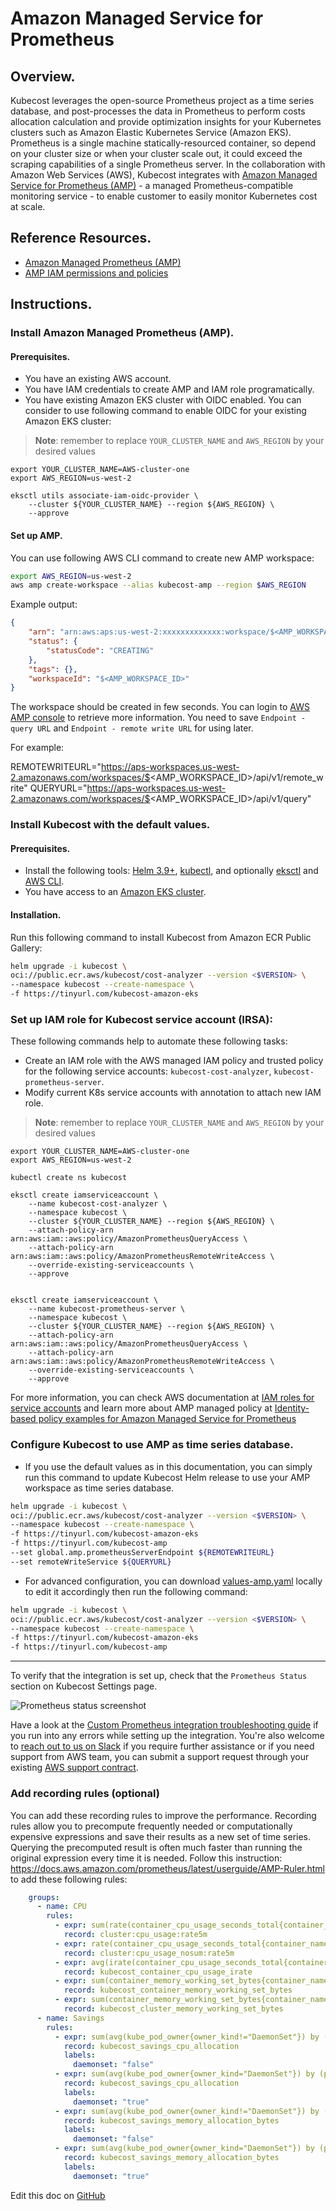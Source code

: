 Amazon Managed Service for Prometheus
==================
## Overview.

Kubecost leverages the open-source Prometheus project as a time series database, and post-processes the data in Prometheus to perform costs allocation calculation and provide optimization insights for your Kubernetes clusters such as Amazon Elastic Kubernetes Service (Amazon EKS). Prometheus is a single machine statically-resourced container, so depend on your cluster size or when your cluster scale out, it could exceed the scraping capabilities of a single Prometheus server. In the collaboration with Amazon Web Services (AWS), Kubecost integrates with [Amazon Managed Service for Prometheus (AMP)](https://docs.aws.amazon.com/prometheus/index.html) - a managed Prometheus-compatible monitoring service - to enable customer to easily monitor Kubernetes cost at scale. 

## Reference Resources.

- [Amazon Managed Prometheus (AMP)](https://docs.aws.amazon.com/prometheus/latest/userguide/what-is-Amazon-Managed-Service-Prometheus.html)
- [AMP IAM permissions and policies](https://docs.aws.amazon.com/prometheus/latest/userguide/AMP-and-IAM.html)

## Instructions.
### Install Amazon Managed Prometheus (AMP).
#### Prerequisites.
- You have an existing AWS account.
- You have IAM credentials to create AMP and IAM role programatically.
- You have existing Amazon EKS cluster with OIDC enabled. You can consider to use following command to enable OIDC for your existing Amazon EKS cluster:

> **Note**: remember to replace `YOUR_CLUSTER_NAME` and `AWS_REGION` by your desired values

```
export YOUR_CLUSTER_NAME=AWS-cluster-one
export AWS_REGION=us-west-2

eksctl utils associate-iam-oidc-provider \
    --cluster ${YOUR_CLUSTER_NAME} --region ${AWS_REGION} \
    --approve
```
#### Set up AMP.

You can use following AWS CLI command to create new AMP workspace:

```bash
export AWS_REGION=us-west-2
aws amp create-workspace --alias kubecost-amp --region $AWS_REGION
```
Example output:

```json
{
    "arn": "arn:aws:aps:us-west-2:xxxxxxxxxxxxx:workspace/$<AMP_WORKSPACE_ID>",
    "status": {
        "statusCode": "CREATING"
    },
    "tags": {},
    "workspaceId": "$<AMP_WORKSPACE_ID>"
}
```
The workspace should be created in few seconds. You can login to [AWS AMP console](https://console.aws.amazon.com/prometheus/) to retrieve more information. You need to save `Endpoint - query URL` and `Endpoint - remote write URL` for using later.

For example:

REMOTEWRITEURL="https://aps-workspaces.us-west-2.amazonaws.com/workspaces/$<AMP_WORKSPACE_ID>/api/v1/remote_write"
QUERYURL="https://aps-workspaces.us-west-2.amazonaws.com/workspaces/$<AMP_WORKSPACE_ID>/api/v1/query"

### Install Kubecost with the default values.

#### Prerequisites.
- Install the following tools: [Helm 3.9+](https://helm.sh/docs/intro/install/), [kubectl](https://kubernetes.io/docs/tasks/tools/), and optionally [eksctl](https://eksctl.io/) and [AWS CLI](https://aws.amazon.com/cli/).
- You have access to an [Amazon EKS cluster](https://aws.amazon.com/eks/).

#### Installation.

Run this following command to install Kubecost from Amazon ECR Public Gallery:

```bash
helm upgrade -i kubecost \
oci://public.ecr.aws/kubecost/cost-analyzer --version <$VERSION> \
--namespace kubecost --create-namespace \
-f https://tinyurl.com/kubecost-amazon-eks
```
### Set up IAM role for Kubecost service account (IRSA):

These following commands help to automate these following tasks:
- Create an IAM role with the AWS managed IAM policy and trusted policy for the following service accounts: `kubecost-cost-analyzer`, `kubecost-prometheus-server`.
- Modify current K8s service accounts with annotation to attach new IAM role.

> **Note**: remember to replace `YOUR_CLUSTER_NAME` and `AWS_REGION` by your desired values

```
export YOUR_CLUSTER_NAME=AWS-cluster-one
export AWS_REGION=us-west-2

kubectl create ns kubecost

eksctl create iamserviceaccount \
    --name kubecost-cost-analyzer \
    --namespace kubecost \
    --cluster ${YOUR_CLUSTER_NAME} --region ${AWS_REGION} \
    --attach-policy-arn arn:aws:iam::aws:policy/AmazonPrometheusQueryAccess \
    --attach-policy-arn arn:aws:iam::aws:policy/AmazonPrometheusRemoteWriteAccess \
    --override-existing-serviceaccounts \
    --approve


eksctl create iamserviceaccount \
    --name kubecost-prometheus-server \
    --namespace kubecost \
    --cluster ${YOUR_CLUSTER_NAME} --region ${AWS_REGION} \
    --attach-policy-arn arn:aws:iam::aws:policy/AmazonPrometheusQueryAccess \
    --attach-policy-arn arn:aws:iam::aws:policy/AmazonPrometheusRemoteWriteAccess \
    --override-existing-serviceaccounts \
    --approve
```

For more information, you can check AWS documentation at [IAM roles for service accounts](https://docs.aws.amazon.com/eks/latest/userguide/iam-roles-for-service-accounts.html) and learn more about AMP managed policy at [Identity-based policy examples for Amazon Managed Service for Prometheus](https://docs.aws.amazon.com/prometheus/latest/userguide/security_iam_id-based-policy-examples.html)

### Configure Kubecost to use AMP as time series database.

- If you use the default values as in this documentation, you can simply run this command to update Kubecost Helm release to use your AMP workspace as time series database.

```bash
helm upgrade -i kubecost \
oci://public.ecr.aws/kubecost/cost-analyzer --version <$VERSION> \
--namespace kubecost --create-namespace \
-f https://tinyurl.com/kubecost-amazon-eks
-f https://tinyurl.com/kubecost-amp
--set global.amp.prometheusServerEndpoint ${REMOTEWRITEURL}
--set remoteWriteService ${QUERYURL}
```

- For advanced configuration, you can download [values-amp.yaml](https://raw.githubusercontent.com/kubecost/cost-analyzer-helm-chart/develop/cost-analyzer/values-amp.yaml) locally to edit it accordingly then run the following command:

```bash
helm upgrade -i kubecost \
oci://public.ecr.aws/kubecost/cost-analyzer --version <$VERSION> \
--namespace kubecost --create-namespace \
-f https://tinyurl.com/kubecost-amazon-eks
-f https://tinyurl.com/kubecost-amp
```

---

To verify that the integration is set up, check that the `Prometheus Status` section on Kubecost Settings page.

![Prometheus status screenshot](https://user-images.githubusercontent.com/22844059/132998278-fd388e9a-8d61-4b8b-ad1c-0e52f17ca251.png)

Have a look at the [Custom Prometheus integration troubleshooting guide](https://docs.kubecost.com/custom-prom.html#troubleshooting-issues) if you run into any errors while setting up the integration. You're also welcome to [reach out to us on Slack](https://join.slack.com/t/kubecost/shared_invite/zt-1dz4a0bb4-InvSsHr9SQsT_D5PBle2rw) if you require further assistance or if you need support from AWS team, you can submit a support request through your existing [AWS support contract](https://aws.amazon.com/contact-us/).

### Add recording rules (optional)

You can add these recording rules to improve the performance. Recording rules allow you to precompute frequently needed or computationally expensive expressions and save their results as a new set of time series. Querying the precomputed result is often much faster than running the original expression every time it is needed. Follow this instruction: https://docs.aws.amazon.com/prometheus/latest/userguide/AMP-Ruler.html to add these following rules:

```yaml
    groups:
      - name: CPU
        rules:
          - expr: sum(rate(container_cpu_usage_seconds_total{container_name!=""}[5m]))
            record: cluster:cpu_usage:rate5m
          - expr: rate(container_cpu_usage_seconds_total{container_name!=""}[5m])
            record: cluster:cpu_usage_nosum:rate5m
          - expr: avg(irate(container_cpu_usage_seconds_total{container_name!="POD", container_name!=""}[5m])) by (container_name,pod_name,namespace)
            record: kubecost_container_cpu_usage_irate
          - expr: sum(container_memory_working_set_bytes{container_name!="POD",container_name!=""}) by (container_name,pod_name,namespace)
            record: kubecost_container_memory_working_set_bytes
          - expr: sum(container_memory_working_set_bytes{container_name!="POD",container_name!=""})
            record: kubecost_cluster_memory_working_set_bytes
      - name: Savings
        rules:
          - expr: sum(avg(kube_pod_owner{owner_kind!="DaemonSet"}) by (pod) * sum(container_cpu_allocation) by (pod))
            record: kubecost_savings_cpu_allocation
            labels:
              daemonset: "false"
          - expr: sum(avg(kube_pod_owner{owner_kind="DaemonSet"}) by (pod) * sum(container_cpu_allocation) by (pod)) / sum(kube_node_info)
            record: kubecost_savings_cpu_allocation
            labels:
              daemonset: "true"
          - expr: sum(avg(kube_pod_owner{owner_kind!="DaemonSet"}) by (pod) * sum(container_memory_allocation_bytes) by (pod))
            record: kubecost_savings_memory_allocation_bytes
            labels:
              daemonset: "false"
          - expr: sum(avg(kube_pod_owner{owner_kind="DaemonSet"}) by (pod) * sum(container_memory_allocation_bytes) by (pod)) / sum(kube_node_info)
            record: kubecost_savings_memory_allocation_bytes
            labels:
              daemonset: "true"
```

Edit this doc on [GitHub](https://github.com/kubecost/docs/blob/main/aws-amp-integration.md)


<!--- {"article":"4409859798679","section":"4402829036567","permissiongroup":"1500001277122"} --->
